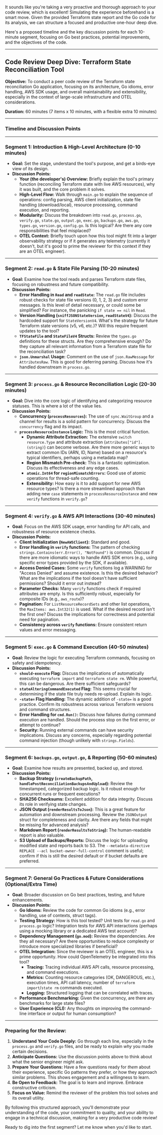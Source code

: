 It sounds like you're taking a very proactive and thorough approach to your code review, which is excellent! Simulating the experience beforehand is a smart move. Given the provided Terraform state report and the Go code for its analysis, we can structure a focused and productive one-hour deep dive.

Here's a proposed timeline and the key discussion points for each 10-minute segment, focusing on Go best practices, potential improvements, and the objectives of the code.

---

## Code Review Deep Dive: Terraform State Reconciliation Tool

**Objective:** To conduct a peer code review of the Terraform state reconciliation Go application, focusing on its architecture, Go idioms, error handling, AWS SDK usage, and overall maintainability and extensibility, especially in the context of large-scale infrastructure and OTEL considerations.

**Duration:** 60 minutes (7 items x 10 minutes, with a flexible extra 10 minutes)

---

### Timeline and Discussion Points

---

### Segment 1: Introduction & High-Level Architecture (0-10 minutes)

* **Goal:** Set the stage, understand the tool's purpose, and get a birds-eye view of its design.
* **Discussion Points:**
    * **Your (the developer's) Overview:** Briefly explain the tool's primary function (reconciling Terraform state with live AWS resources), why it was built, and the core problem it solves.
    * **High-Level Flow:** Walk through `main.go` to explain the sequence of operations: config parsing, AWS client initialization, state file handling (download/local), resource processing, command execution, and reporting.
    * **Modularity:** Discuss the breakdown into `read.go`, `process.go`, `verify.go`, `state.go`, `output.go`, `exec.go`, `backups.go`, `aws.go`, `types.go`, `version.go`, `config.go`. Is this logical? Are there any core responsibilities that feel misplaced?
    * **OTEL Context:** Briefly touch upon how this tool might fit into a larger observability strategy or if it generates any telemetry (currently it doesn't, but it's good to prime the reviewer for this context if they are an OTEL engineer).

---

### Segment 2: `read.go` & State File Parsing (10-20 minutes)

* **Goal:** Examine how the tool reads and parses Terraform state files, focusing on robustness and future compatibility.
* **Discussion Points:**
    * **Error Handling in `Read` and `readState`:** The `read.go` file includes robust checks for state file versions (0, 1, 2, 3) and custom error messages. Is this level of detail necessary, or could some be simplified? For instance, the panicking `if state == nil` in `Read`.
    * **Version Handling (`sniffJSONStateVersion`, `readStateV4`):** Discuss the hardcoded support for `StateVersionV4`. What's the strategy for future Terraform state versions (v5, v6, etc.)? Will this require frequent updates to the tool?
    * **`TFStateFile` and `StateFileV4` Structs:** Review the `types.go` definitions for these structs. Are they comprehensive enough? Do they capture all relevant information from a Terraform state file for the reconciliation task?
    * **`json.Unmarshal` Usage:** Comment on the use of `json.RawMessage` for `AttributesRaw`. This is good for deferring parsing. Discuss how it's handled downstream in `process.go`.

---

### Segment 3: `process.go` & Resource Reconciliation Logic (20-30 minutes)

* **Goal:** Dive into the core logic of identifying and categorizing resource statuses. This is where a lot of the value lies.
* **Discussion Points:**
    * **Concurrency (`processResources`):** The use of `sync.WaitGroup` and a channel for results is a solid pattern for concurrency. Discuss the `concurrency` flag and its impact.
    * **`processResourceInstance` Logic:** This is the most critical function.
        * **Dynamic Attribute Extraction:** The extensive `switch resource.Type` and attribute extraction (`attributes["id"].(string)`) can become verbose. Are there more generic ways to extract common IDs (ARN, ID, Name) based on a resource's typical identifiers, perhaps using a metadata map?
        * **Region Mismatch Pre-check:** This is a fantastic optimization. Discuss its effectiveness and any edge cases.
        * **`atomic.Int64` for `regionMismatchErrors`:** Good use of atomic operations for thread-safe counting.
        * **Extensibility:** How easy is it to add support for new AWS resource types? Is there a more streamlined approach than adding new `case` statements in `processResourceInstance` and new `verify` functions in `verify.go`?

---

### Segment 4: `verify.go` & AWS API Interactions (30-40 minutes)

* **Goal:** Focus on the AWS SDK usage, error handling for API calls, and robustness of resource existence checks.
* **Discussion Points:**
    * **Client Initialization (`NewAWSClient`):** Standard and good.
    * **Error Handling in `verify` functions:** The pattern of checking `strings.Contains(err.Error(), "NotFound")` is common. Discuss if there are more idiomatic ways to handle AWS SDK errors (e.g., using specific error types provided by the SDK, if available).
    * **Access Denied Cases:** Some `verify` functions log a WARNING for "Access Denied" and assume existence. Is this the desired behavior? What are the implications if the tool doesn't have sufficient permissions? Should it error out instead?
    * **Parameter Checks:** Many `verify` functions check if required attributes are empty. Is this sufficiently robust, especially for composite IDs (e.g., `aws_route`)?
    * **Pagination:** For `ListResourceRecordSets` and other list operations, the `MaxItems: aws.Int32(1)` is used. What if the desired record isn't the first one? Discuss the implications for correctness and potential need for pagination.
    * **Consistency across `verify` functions:** Ensure consistent return values and error messaging.

---

### Segment 5: `exec.go` & Command Execution (40-50 minutes)

* **Goal:** Review the logic for executing Terraform commands, focusing on safety and idempotency.
* **Discussion Points:**
    * **`should-execute` Flag:** Discuss the implications of automatically executing `terraform import` and `terraform state rm`. While powerful, this can be dangerous. Are there sufficient safeguards?
    * **`stateAlteringCommandExecuted` Flag:** This seems crucial for determining if the state file truly needs re-upload. Explain its logic.
    * **`-state=` Flag Handling:** The dynamic addition of `-state=` is a good practice. Confirm its robustness across various Terraform versions and command structures.
    * **Error Handling for `cmd.Run()`:** Discuss how failures during command execution are handled. Should the process stop on the first error, or attempt to continue?
    * **Security:** Running external commands can have security implications. Discuss any concerns, especially regarding potential command injection (though unlikely with `strings.Fields`).

---

### Segment 6: `backups.go`, `output.go`, & Reporting (50-60 minutes)

* **Goal:** Examine how results are presented, backed up, and stored.
* **Discussion Points:**
    * **Backup Strategy (`createBackupPath`, `handlePostReconciliationBackupsAndUpload`):** Review the timestamped, categorized backup logic. Is it robust enough for concurrent runs or frequent executions?
    * **SHA256 Checksums:** Excellent addition for data integrity. Discuss its role in verifying state changes.
    * **JSON Output (`renderResultsToJson`):** This is a great feature for automation and downstream processing. Review the `JSONOutput` struct for completeness and clarity. Are there any fields that might be missing for advanced analysis?
    * **Markdown Report (`renderResultsToString`):** The human-readable report is also valuable.
    * **S3 Upload of Backups/Reports:** Discuss the logic for uploading modified state and reports back to S3. The `--metadata-directive REPLACE --acl bucket-owner-full-control` comment is useful; confirm if this is still the desired default or if bucket defaults are preferred.

---

### Segment 7: General Go Practices & Future Considerations (Optional/Extra Time)

* **Goal:** Broader discussion on Go best practices, testing, and future enhancements.
* **Discussion Points:**
    * **Go Idioms:** Review the code for common Go idioms (e.g., error handling, use of contexts, struct tags).
    * **Testing Strategy:** How is this tool tested? Unit tests for `read.go` and `process.go` logic? Integration tests for AWS API interactions (perhaps using a mocking library or a dedicated AWS test account)?
    * **Dependency Management (`go.mod`):** Review the dependencies. Are they all necessary? Are there opportunities to reduce complexity or introduce more specialized libraries if beneficial?
    * **OTEL Integration:** Since the reviewer is an OTEL engineer, this is a prime opportunity. How could OpenTelemetry be integrated into this tool?
        * **Tracing:** Tracing individual AWS API calls, resource processing, and command executions.
        * **Metrics:** Counting resource categories (OK, DANGEROUS, etc.), execution times, API call latency, number of `terraform import`/`state rm` commands executed.
        * **Logging:** Structured logging that can be correlated with traces.
    * **Performance Benchmarking:** Given the concurrency, are there any benchmarks for large state files?
    * **User Experience (CLI):** Any thoughts on improving the command-line interface or output for human consumption?

---

### Preparing for the Review:

1.  **Understand Your Code Deeply:** Go through each line, especially in the `process.go` and `verify.go` files, and be ready to explain *why* you made certain decisions.
2.  **Anticipate Questions:** Use the discussion points above to think about what the senior engineer might ask.
3.  **Prepare Your Questions:** Have a few questions ready for *them* about their experience, specific Go patterns they prefer, or how they approach similar problems. This shows engagement and a willingness to learn.
4.  **Be Open to Feedback:** The goal is to learn and improve. Embrace constructive criticism.
5.  **Focus on Value:** Remind the reviewer of the problem this tool solves and its overall utility.

By following this structured approach, you'll demonstrate your understanding of the code, your commitment to quality, and your ability to engage in a technical discussion, making for a very productive code review!

Ready to dig into the first segment? Let me know when you'd like to start.